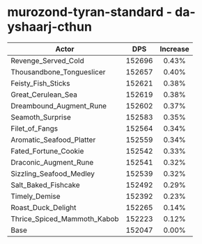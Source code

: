 # murozond-tyran-standard - da-yshaarj-cthun
| Actor | DPS | Increase |
|---|:---:|:---:|
|Revenge_Served_Cold|152696|0.43%|
|Thousandbone_Tongueslicer|152657|0.40%|
|Feisty_Fish_Sticks|152621|0.38%|
|Great_Cerulean_Sea|152619|0.38%|
|Dreambound_Augment_Rune|152602|0.37%|
|Seamoth_Surprise|152583|0.35%|
|Filet_of_Fangs|152564|0.34%|
|Aromatic_Seafood_Platter|152559|0.34%|
|Fated_Fortune_Cookie|152542|0.33%|
|Draconic_Augment_Rune|152541|0.32%|
|Sizzling_Seafood_Medley|152539|0.32%|
|Salt_Baked_Fishcake|152492|0.29%|
|Timely_Demise|152392|0.23%|
|Roast_Duck_Delight|152265|0.14%|
|Thrice_Spiced_Mammoth_Kabob|152223|0.12%|
|Base|152047|0.00%|

